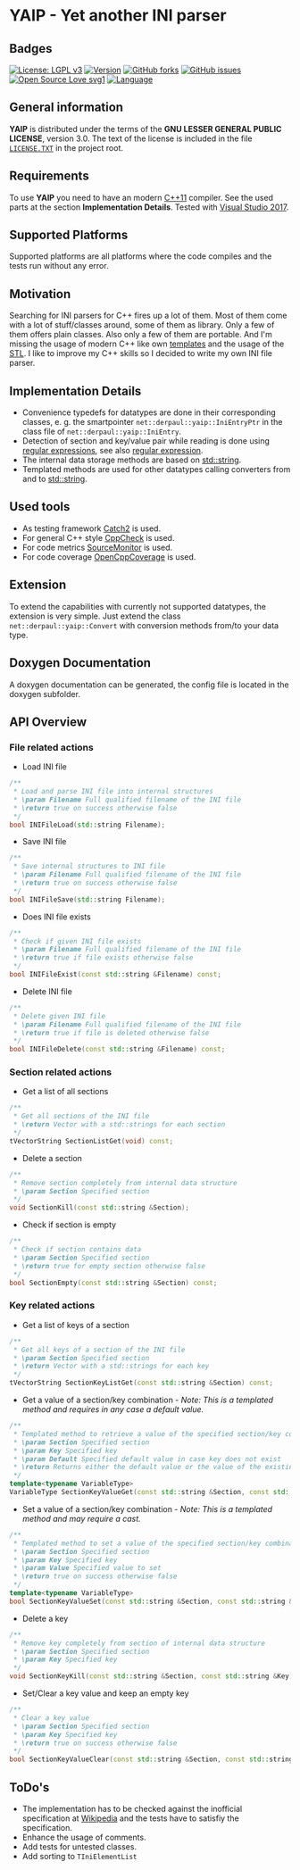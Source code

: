 # YAIP - Yet another INI parser

## Badges

[![License: LGPL v3][yaip_license_badge]][yaip_license] [![Version][yaip_release_badge]][yaip_release] [![GitHub forks](https://img.shields.io/github/forks/ThirtySomething/YAIP.svg?style=social&label=Fork&maxAge=2592000)](https://GitHub.com/ThirtySomething/YAIP/network/) [![GitHub issues][yaip_issues_badge]][yaip_issues] [![Open Source Love svg1](https://badges.frapsoft.com/os/v1/open-source.svg?v=103)](https://github.com/ellerbrock/open-source-badges/) [![Language][lang_cpp_badge]][lang_cpp_badge]

## General information

**YAIP** is distributed under the terms of the **GNU LESSER GENERAL PUBLIC LICENSE**, version 3.0. The text of the license is included in the file [<code>LICENSE.TXT</code>][license] in the project root.

## Requirements

To use **YAIP** you need to have an modern [C++11][cpp_eleven] compiler. See the used parts at the section **Implementation Details**. Tested with [Visual Studio 2017][msvs].

## Supported Platforms

Supported platforms are all platforms where the code compiles and the tests run without any error.

## Motivation

Searching for INI parsers for C++ fires up a lot of them. Most of them come with a lot of stuff/classes around, some of them as library. Only a few of them offers plain classes. Also only a few of them are portable. And I'm missing the usage of modern C++ like own [templates][cpp_templates] and the usage of the [STL][cpp_stl]. I like to improve my C++ skills so I decided to write my own INI file parser.

## Implementation Details

- Convenience typedefs for datatypes are done in their corresponding classes, e. g. the smartpointer <code>net::derpaul::yaip::IniEntryPtr</code> in the class file of <code>net::derpaul::yaip::IniEntry</code>.
- Detection of section and key/value pair while reading is done using [regular expressions][cpp_regexp], see also [regular expression][wiki_regexp].
- The internal data storage methods are based on [std::string][cpp_string].
- Templated methods are used for other datatypes calling converters from and to [std::string][cpp_string].

## Used tools

- As testing framework [Catch2][catch2] is used.
- For general C++ style [CppCheck][CppCheck] is used.
- For code metrics [SourceMonitor][SourceMonitor] is used.
- For code coverage [OpenCppCoverage][OpenCppCoverage] is used.

## Extension

To extend the capabilities with currently not supported datatypes, the extension is very simple. Just extend the class <code>net::derpaul::yaip::Convert</code> with conversion methods from/to your data type.

## Doxygen Documentation

A doxygen documentation can be generated, the config file is located in the doxygen subfolder.

## API Overview

### File related actions

- Load INI file

```C++
/**
 * Load and parse INI file into internal structures
 * \param Filename Full qualified filename of the INI file
 * \return true on success otherwise false
 */
bool INIFileLoad(std::string Filename);
```

- Save INI file

```C++
/**
 * Save internal structures to INI file
 * \param Filename Full qualified filename of the INI file
 * \return true on success otherwise false
 */
bool INIFileSave(std::string Filename);
```

- Does INI file exists

```C++
/**
 * Check if given INI file exists
 * \param Filename Full qualified filename of the INI file
 * \return true if file exists otherwise false
 */
bool INIFileExist(const std::string &Filename) const;
```

- Delete INI file

```C++
/**
 * Delete given INI file
 * \param Filename Full qualified filename of the INI file
 * \return true if file is deleted otherwise false
 */
bool INIFileDelete(const std::string &Filename) const;
```

### Section related actions

- Get a list of all sections

```C++
/**
 * Get all sections of the INI file
 * \return Vector with a std::strings for each section
 */
tVectorString SectionListGet(void) const;
```

- Delete a section

```C++
/**
 * Remove section completely from internal data structure
 * \param Section Specified section
 */
void SectionKill(const std::string &Section);
```

- Check if section is empty

```C++
/**
 * Check if section contains data
 * \param Section Specified section
 * \return true for empty section otherwise false
 */
bool SectionEmpty(const std::string &Section) const;
```

### Key related actions

- Get a list of keys of a section

```C++
/**
 * Get all keys of a section of the INI file
 * \param Section Specified section
 * \return Vector with a std::strings for each key
 */
tVectorString SectionKeyListGet(const std::string &Section) const;
```

- Get a value of a section/key combination - *Note: This is a templated method and requires in any case a default value.*

```C++
/**
 * Templated method to retrieve a value of the specified section/key combination
 * \param Section Specified section
 * \param Key Specified key
 * \param Default Specified default value in case key does not exist
 * \return Returns either the default value or the value of the existing section/key combination
 */
template<typename VariableType>
VariableType SectionKeyValueGet(const std::string &Section, const std::string &Key, const VariableType &Default);
```

- Set a value of a section/key combination - *Note: This is a templated method and may require a cast.*

```C++
/**
 * Templated method to set a value of the specified section/key combination
 * \param Section Specified section
 * \param Key Specified key
 * \param Value Specified value to set
 * \return true on success otherwise false
 */
template<typename VariableType>
bool SectionKeyValueSet(const std::string &Section, const std::string &Key, const VariableType &Value);
```

- Delete a key

```C++
/**
 * Remove key completely from section of internal data structure
 * \param Section Specified section
 * \param Key Specified key
 */
void SectionKeyKill(const std::string &Section, const std::string &Key);
```

- Set/Clear a key value and keep an empty key

```C++
/**
 * Clear a key value
 * \param Section Specified section
 * \param Key Specified key
 * \return true on success otherwise false
 */
bool SectionKeyValueClear(const std::string &Section, const std::string &Key);
```

## ToDo's

- The implementation has to be checked against the inofficial specification at [Wikipedia][wiki_ini] and the tests have to satisfiy the specification.
- Enhance the usage of comments.
- Add tests for untested classes.
- Add sorting to ```TIniElementList```

[catch2]: https://github.com/philsquared/Catch
[CppCheck]: http://cppcheck.sourceforge.net/
[cpp_eleven]: https://en.wikipedia.org/wiki/C%2B%2B11
[cpp_map]: http://en.cppreference.com/w/cpp/container/map
[cpp_templates]: https://en.wikipedia.org/wiki/Template_(C%2B%2B)
[cpp_regexp]: http://en.cppreference.com/w/cpp/regex
[cpp_stl]: https://de.wikipedia.org/wiki/Standard_Template_Library
[cpp_string]: http://en.cppreference.com/w/cpp/string/basic_string
[cpp_vector]: http://en.cppreference.com/w/cpp/container/vector
[license]: https://github.com/ThirtySomething/YAIP/blob/master/LICENSE.TXT
[msvs]: https://www.visualstudio.com/
[OpenCppCoverage]: https://github.com/OpenCppCoverage
[SourceMonitor]: http://www.campwoodsw.com/sourcemonitor.html
[wiki_ini]: https://en.wikipedia.org/wiki/INI_file#Comments
[wiki_regexp]: https://en.wikipedia.org/wiki/Regular_expression

[lang_cpp]: https://isocpp.org/
[lang_cpp_badge]: https://img.shields.io/badge/language-C++-blue.svg
[yaip_issues]: # "Open Issues"
[yaip_issues_badge]: https://img.shields.io/github/issues/ThirtySomething/YAIP.svg?maxAge=360
[yaip_license]: http://www.gnu.org/licenses/lgpl-3.0
[yaip_license_badge]: https://img.shields.io/badge/License-LGPL%20v3-blue.svg
[yaip_release]: # "Latest Release"
[yaip_release_badge]: https://img.shields.io/github/release/ThirtySomething/YAIP.svg?maxAge=360
